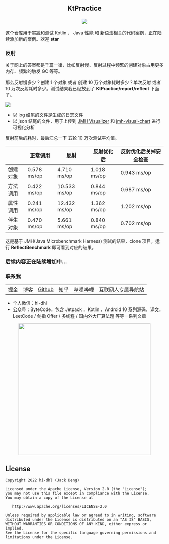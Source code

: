<h2 align="center">
<p align="center">KtPractice</p>
<a href="https://www.hi-dhl.com">
    <img src="https://readme-typing-svg.herokuapp.com?font=Merriweather&size=30&center=true&multiline=true&width=600&height=60&lines=持+续+更+新+中.+.+.">
  </a>
</h2>

这个仓库用于实践和测试 Kotlin 、 Java 性能 和 新语法相关的代码案例，正在陆续添加新的案例。欢迎 **star**

### 反射

关于网上的答案都是千篇一律，比如反射慢、反射过程中频繁的创建对象占用更多内存、频繁的触发 GC 等等。

那么反射慢多少？创建 1 个对象 或者 创建 10 万个对象耗时多少？单次反射 或者 10 万次反射耗时多少。测试结果我已经放到了 **KtPractice/report/reflect** 下面了。

![](http://img.hi-dhl.com/202205072207765.png)

* 以 log 结尾的文件是生成的日志文件
* 以 json 结尾的文件，用于上传到 [JMH Visualizer](https://jmh.morethan.io/)  和 [jmh-visual-chart](http://deepoove.com/jmh-visual-chart) 进行可视化分析

反射前后的耗时，最后汇总一下 五轮 10 万次测试平均值。

|  | 正常调用 | 反射 | 反射优化后 | 反射优化后关掉安全检查 |
| --- | --- | --- | --- | --- |
| 创建对象 | 0.578 ms/op| 4.710 ms/op | 1.018  ms/op | 0.943  ms/op |
| 方法调用 | 0.422 ms/op | 10.533  ms/op | 0.844  ms/op | 0.687  ms/op |
| 属性调用 | 0.241 ms/op | 12.432 ms/op | 1.362  ms/op | 1.202  ms/op |
| 伴生对象 | 0.470 ms/op | 5.661 ms/op | 0.840  ms/op | 0.702  ms/op |

这是基于 JMH(Java Microbenchmark Harness) 测试的结果，clone 项目，运行 **ReflectBenchmark** 即可看到对应的结果。


### 后续内容正在陆续增加中...

### 联系我
 
<div align="center">
    <table>
        <tr>
             <td><a href="https://juejin.im/user/2594503168898744">掘金</a></td>
             <td><a href="https://hi-dhl.com">博客</td>
             <td><a href="https://github.com/hi-dhl">Github</a></td>
             <td><a href="https://www.zhihu.com/people/hi-dhl">知乎</a></td>
             <td><a href="https://space.bilibili.com/498153238">哔哩哔哩</a></td>
             <td><a href="https://site.51git.cn">互联网人专属导航站</a></td>
         </tr>
     </table>
</div>

* 个人微信：hi-dhl
* 公众号：ByteCode，包含 Jetpack ，Kotlin ，Android 10 系列源码，译文，LeetCode / 剑指 Offer / 多线程 / 国内外大厂算法题 等等一系列文章

<div align="center">
    <img src='http://cdn.51git.cn/2020-10-20-151047.png' width = 420px/>
</div>

## License

```
Copyright 2022 hi-dhl (Jack Deng)

Licensed under the Apache License, Version 2.0 (the "License");
you may not use this file except in compliance with the License.
You may obtain a copy of the License at

   http://www.apache.org/licenses/LICENSE-2.0

Unless required by applicable law or agreed to in writing, software
distributed under the License is distributed on an "AS IS" BASIS,
WITHOUT WARRANTIES OR CONDITIONS OF ANY KIND, either express or implied.
See the License for the specific language governing permissions and
limitations under the License.
```


